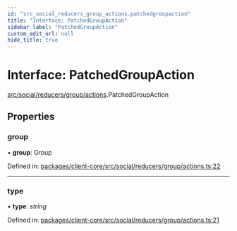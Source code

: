 ```yaml
---
id: "src_social_reducers_group_actions.patchedgroupaction"
title: "Interface: PatchedGroupAction"
sidebar_label: "PatchedGroupAction"
custom_edit_url: null
hide_title: true
---
```


# Interface: PatchedGroupAction

[src/social/reducers/group/actions](../modules/src_social_reducers_group_actions.md).PatchedGroupAction

## Properties

### group

• **group**: Group

Defined in: [packages/client-core/src/social/reducers/group/actions.ts:22](https://github.com/xr3ngine/xr3ngine/blob/673ad6a5f/packages/client-core/src/social/reducers/group/actions.ts#L22)

___

### type

• **type**: *string*

Defined in: [packages/client-core/src/social/reducers/group/actions.ts:21](https://github.com/xr3ngine/xr3ngine/blob/673ad6a5f/packages/client-core/src/social/reducers/group/actions.ts#L21)
